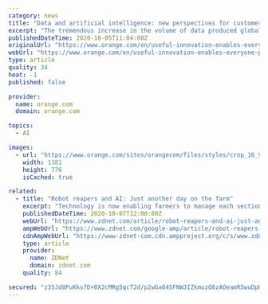 ```yaml
---
category: news
title: "Data and artificial intelligence: new perspectives for customers and society"
excerpt: "The tremendous increase in the volume of data produced globally combined with the accelerated growth in capacity for processing this data – including artificial intelligence (AI) in particular – is opening up vast new opportunities for individuals,"
publishedDateTime: 2020-10-05T11:04:00Z
originalUrl: "https://www.orange.com/en/useful-innovation-enables-everyone-progress/data-and-artificial-intelligence-new-perspectives"
webUrl: "https://www.orange.com/en/useful-innovation-enables-everyone-progress/data-and-artificial-intelligence-new-perspectives"
type: article
quality: 34
heat: -1
published: false

provider:
  name: orange.com
  domain: orange.com

topics:
  - AI

images:
  - url: "https://www.orange.com/sites/orangecom/files/styles/crop_16_9/public/2020-09/image-groupe-mega-menu-.jpg?h=4b0803a7&itok=2F2CeEjl"
    width: 1381
    height: 776
    isCached: true

related:
  - title: "Robot reapers and AI: Just another day on the farm"
    excerpt: "Technology is now enabling farmers to manage each section of the farm based on its unique conditions and needs. A good example of this in action is the spraying of herbicides, which had traditionally been done at the same rate across the whole field."
    publishedDateTime: 2020-10-07T12:00:00Z
    webUrl: "https://www.zdnet.com/article/robot-reapers-and-ai-just-another-day-on-the-farm/"
    ampWebUrl: "https://www.zdnet.com/google-amp/article/robot-reapers-and-ai-just-another-day-on-the-farm/"
    cdnAmpWebUrl: "https://www-zdnet-com.cdn.ampproject.org/c/s/www.zdnet.com/google-amp/article/robot-reapers-and-ai-just-another-day-on-the-farm/"
    type: article
    provider:
      name: ZDNet
      domain: zdnet.com
    quality: 84

secured: "z35Jd0PuKks7D+0X2cMRg5qcT2d/p2wGa84SFNWJIZkmuzO8zAOeamR5wuDpHSIcbXnAdcRfvrMMsz0NHhsXuiPmIXtdAUoPh8/pG+gjqWpp+9NIHHg5inqxe4BW3Ma2/2FXS5Ep1azOs/g+bjJwsnvuTxvvhJW4e8a6qjdJn7e4M1egEuPuv3We5RezdsQFFRaZKYAkLSj9JtLUqcWQg5tox50Kj2GcgYe0wcgU0Zs+rUBoARrPXjwHGZZR8OFkXshqKcp0TrHbLNxK88u6HLSJbGRH3adrWYV2yuRLZuPdtpOx485VyrhTSKSdIp4Fl8DR7572R/SjmwUlRmHqnTFXn7BTilqY2KNCmucSao8=;V7gCAS4SoalHmBNi1fGMcQ=="
---
```


